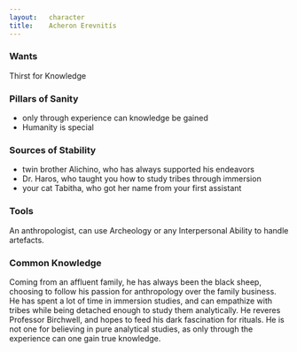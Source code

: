 ```yaml
---
layout:   character
title:    Acheron Erevnitís
---
```



### Wants ###
Thirst for Knowledge


### Pillars of Sanity ###
- only through experience can knowledge be gained
- Humanity is special


### Sources of Stability ###
- twin brother Alichino, who has always supported his endeavors
- Dr. Haros, who taught you how to study tribes through immersion
- your cat Tabitha, who got her name from your first assistant


### Tools ###
An anthropologist, can use Archeology or any Interpersonal Ability to handle artefacts.


### Common Knowledge ###
Coming from an affluent family, he has always been the black sheep,
choosing to follow his passion for anthropology over the family business.
He has spent a lot of time in immersion studies,
and can empathize with tribes while being detached enough to study them analytically.
He reveres Professor Birchwell, and hopes to feed his dark fascination for rituals.
He is not one for believing in pure analytical studies,
as only through the experience can one gain true knowledge.















